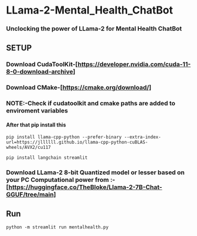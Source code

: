 # LLama-2-Mental_Health_ChatBot
### Unclocking the power of LLama-2 for Mental Health ChatBot
## SETUP
### Download CudaToolKit-[https://developer.nvidia.com/cuda-11-8-0-download-archive]
### Download CMake-[https://cmake.org/download/]
### NOTE:-Check if cudatoolkit and cmake paths are added to enviroment variables
#### After that pip install this
```
pip install llama-cpp-python --prefer-binary --extra-index-url=https://jllllll.github.io/llama-cpp-python-cuBLAS-wheels/AVX2/cu117 
```
```
pip install langchain streamlit
```
### Download LLama-2 8-bit Quantized model or lesser based on your PC Computational power from :-[https://huggingface.co/TheBloke/Llama-2-7B-Chat-GGUF/tree/main]
## Run
```
python -m streamlit run mentalhealth.py
```
